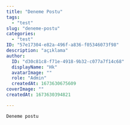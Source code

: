 ```yaml
---
title: "Deneme Postu"
tags:
  - "test"
slug: "deneme-postu"
categories:
  - "test"
ID: "57e17304-e82a-496f-a836-f05346073f98"
description: "açıklama"
author:
  ID: "d30c81c8-f71e-4918-9b32-c077a7f14c68"
  displayName: "Hk"
  avatarImage: ""
  role: "Admin"
  createdAt: 1673630675609
coverImage: ""
createdAt: 1673630394821

---
```

	Deneme postu			